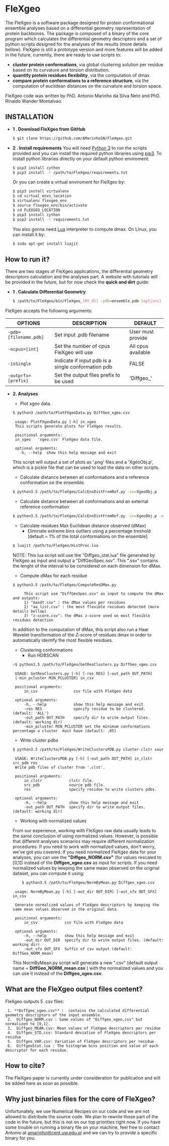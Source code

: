 # FleXgeo

The FleXgeo is a software package designed for protein conformational ensemble analyses based on a differential geometry representation of protein backbones. The package is composed of a binary of the core program which calculates the differential geometry descriptors and a set of python scripts designed for the analyses of the results (more details bellow). FleXgeo is still a prototype version and more features will be added in the future, currently, there are ready to use scripts to:
* **cluster protein conformations**, via global clustering solution per residue based on its curvature and torsion distribution.
*  **quantify protein residues flexibility**, via  the computation of dmax
*  **compare protein conformations to a reference structure**,  via the computation of euclidean distances on the curvature and torsion space.

FleXgeo code was written by PhD. Antonio Marinho da Silva Neto and PhD. Rinaldo Wander Montalvao.

## INSTALLATION

- **1 . Download FleXgeo from GitHub**
	```bash
	$ git clone https://github.com/AMarinhoSN/FleXgeo.git
	```
- **2 . Install requirements**
	You will need [Python 3](https://www.python.org/download/releases/3.0/) to run the scripts provided and you can install the required python libraries using [pip3](https://pip.pypa.io/en/stable/installing/). To install python libraries directly on your default python enviroment:
	```bash
	$ pip3 install cython
	$ pip3 install -r /path/to/FleXgeo/requirements.txt
	```
	Or you can create a virtual enviroment for FleXgeo by:
	```bash
	$ pip3 install virtualenv
	$ cd virtual_envs_location
	$ virtualenv flexgeo_env
	$ source flexgeo_env/bin/activate
	$ cd FLEXGEO_LOCATION
	$ pip3 install cython
	$ pip3 install -r requirements.txt
	```
  You also gonna need [Lua](https://www.lua.org/start.html) interpreter to compute dmax. On Linux, you can install it by:
	```bash
	$ sudo apt-get install luajit
	```


## How to run it?
There are two stages of FleXgeo applications, the differential geometry descriptors calculation and the analyses part. A website with tutorials will be provided in the future, but for now check the **quick and dirt** guide:
- **1 . Calculate Differential Geometry**
	```bash
	$ /path/to/FleXgeo/bin/FleXgeo_[MY_OS] -pdb=ensemble.pdb [options]
	```
FleXgeo accepts the following arguments:

|    OPTIONS       | DESCRIPTION               | DEFAULT                 |
|----------------|-----------------------------|--------------------------|
|`-pdb=[filename.pdb]`|Set input .pdb filename|User must provide  |
|`-ncpus=[int]`      |Set the number of cpus FleXgeo will use | All cpus available|
| `-isSingle`        |Indicate if input pdb is a single conformation pdb | FALSE|
|`-outprfx=[prefix]` | Set the output files prefix to be used | 'Diffgeo_' |

 - **2. Analyses**
	* Plot xgeo data.
	```bash
	$ python3 /path/to/PlotFXgeoData.py DiffGeo_xgeo.csv
	```

		usage: PlotFXgeoData.py [-h] in_xgeo
		This scripts generate plots for FleXgeo results.

		positional arguments:
	  	in_xgeo   'xgeo.csv' FleXgeo data file.

		optional arguments:
		  -h, --help  show this help message and exit
		  
	 This script will output a set of plots as '.png' files and a 'XgeoObj.p', which is a pickle file that can be used to load the data on other scripts.
	 
	* Calculate distance between all conformations and a reference conformation on the ensemble.
	```bash
	$ python3.5 /path/to/FleXgeo/CalcEnsDistFromRef.py -in=XgeoObj.p
	```

	* Calculate distance between all conformations and an external reference conformation
	```bash
	$ python3.5 /path/to/FleXgeo/CalcEnsDistFromRef.py -in=XgeoObj.p -ext_ref=/path/to/ref_xgeo.csv
	```
	* Calculate residues Max Euclidean distance observed (dMax)
		* Eliminate extreme bins outliers using a percentage treshold [default = 1% of the total conformations on the ensemble]
	```bash
	$ luajit /path/to/FleXgeo/HistProc.lua
	```
	NOTE: This lua script will use the "Diffgeo_stat.lua" file generated by FleXgeo as input and output a "DiffGeoSpec.ssv". This ".ssv" contains the lenght of the interval to be considered on each dimension for dMax.

	* Compute dMax for each residue
	```bash
	$ python3.5 /path/to/FleXgeo/ComputeResDMax.py
	```
			This script use "DiffGeoSpec.ssv" as input to compute the dMax and outputs:
			1) "maxdt.csv" : the dMax values per residues
			2) "aa_list.csv" : the most flexible residues detected (more details bellow)
			3) "z-score.csv": the dMax z-score used on most flexible residues detection

	In addition to the computation of dMax, this script also run a Haar Wavelet transformation of the Z-score of residues dmax in order to automatically identify the most flexible residues.

	* Clustering conformations
	    * Run HDBSCAN
	```bash
	>$ python3.5 /path/to/FleXgeo/GetResClusters.py DiffGeo_xgeo.csv
	```

		USAGE: GetResClusters.py [-h] [-res RES] [-out_path OUT_PATH]
		[-min_pcluster MIN_PCLUSTER] in_csv

		positional arguments:
			in_csv                csv file with FleXgeo data

		optional arguments:
			-h, --help            show this help message and exit
			-res RES              specify residue to be clustered. (default: 'ALL')
			-out_path OUT_PATH    specify dir to write output files. (default: working dir)
			-min_pcluster MIN_PCLUSTER set the minimum conformations percentage a cluster  must have (default: .05)
	* Write cluster pdbs
	```bash
	$ python3.5 /path/to/FleXgeo/WriteClustersPDB.py cluster.clstr source.pdb res
	```

		USAGE: WriteClustersPDB.py [-h] [-out_path OUT_PATH] in_clstr src_pdb res
		Write pdb files of cluster from '.clst'.

		positional arguments:
			in_clstr            clstr file.
			src_pdb             source pdb file.
			res                 specify residue to write clusters pdbs.

		optional arguments:
			-h, --help          show this help message and exit
			-out_path OUT_PATH  specify dir to write output files. (default: working dir)


	* Working with normalized values
	
	From our experience, working with FleXgeo raw data usually leads to the same conclusion of using normalized values. However, is possible that different analyses scenarios may require different normalization procedures. If you need to work with normalized values, don’t worry, we've got you covered. If you need normalized FleXgeo data for your analyses, you can use the **"Diffgeo_NORM.csv"** (for values rescaled to [0,1]) instead of the **Diffgeo_xgeo.csv** as input for scripts. If you need normalized values by keeping the same mean observed on the original dataset, you can compute it using:
	```bash
		$ python3.5 /path/to/FleXgeo/NormByMean.py Diffgeo_xgeo.csv
	```

		usage: NormByMean.py [-h] [-out_dir OUT_DIR] [-out_sfx OUT_SFX] in_csv

		Generate normalized values of FleXgeo descriptors by keeping the same mean values observed in the original data.

		positional arguments:
			in_csv            csv file with FleXgeo data

		optional arguments:
			-h, --help        show this help message and exit
			-out_dir OUT_DIR  specify dir to write output files. (default: working dir)
			-out_sfx OUT_SFX  Suffix of csv output (default: DiffGeo_NORM_mean)

	This NormByMean.py script will generate a new ".csv" (default output name = **DiffGeo_NORM_mean.csv** ) with the normalized values and you can use it instead of the **Diffgeo_xgeo.csv**.

## What are the FleXgeo output files content?
FleXgeo outputs 5 .csv files:

	 1. **Diffgeo_xgeo.csv** :  contains the calculated differential geometry descriptors of the input ensemble.
	 2.  Diffgeo_NORM.csv : Same values of "Diffgeo_xgeo,csv" but normalized to [0,1].
	 3.  Diffgeo_MEAN.csv: Mean values of FleXgeo descriptors per residue
	 4.  Diffgeo_STD.csv: Standard deviation of FleXgeo descriptors per residue
	 5.  Diffgeo_VAR.csv: Variation of FleXgeo descriptors per residue
	 6.  DiffgeoStat.lua : The histogram bins position and value of each descriptor for each residue.

## How to cite?
The FleXgeo paper is currently under consideration for publication and will be added here as soon as possible.

## Why just binaries files for the core of FleXgeo?
Unfortunately, we use Numerical Recipes on our code and we are not allowed to distribute the source code. We plan to rewrite those part of the code in the future, but this is not on our top priorities right now. If you have some trouble on running a binary file on your machine, feel free to contact Antonio at amarinho@cent.uw.edu.pl and we can try to provide a specific binary for you.
